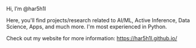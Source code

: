 Hi, I’m @har5h1l

Here, you'll find projects/research related to AI/ML, Active Inference, Data Science, Apps, and much more. I'm most experienced in Python.

Check out my website for more information: https://har5h1l.github.io/
